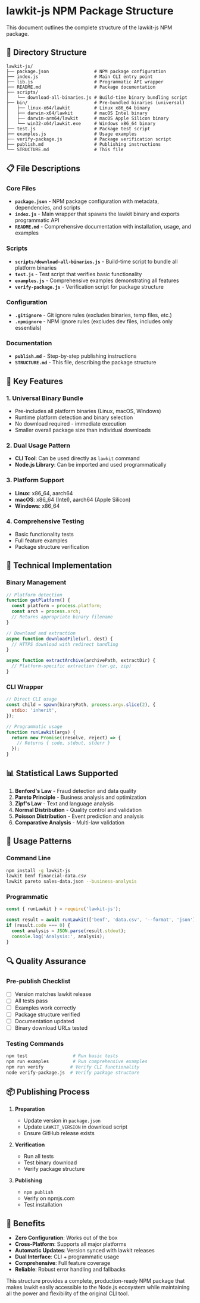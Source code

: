 # lawkit-js NPM Package Structure

This document outlines the complete structure of the lawkit-js NPM package.

## 📁 Directory Structure

```
lawkit-js/
├── package.json                 # NPM package configuration
├── index.js                     # Main CLI entry point
├── lib.js                       # Programmatic API wrapper  
├── README.md                    # Package documentation
├── scripts/
│   └── download-all-binaries.js # Build-time binary bundling script
├── bin/                         # Pre-bundled binaries (universal)
│   ├── linux-x64/lawkit         # Linux x86_64 binary
│   ├── darwin-x64/lawkit        # macOS Intel binary
│   ├── darwin-arm64/lawkit      # macOS Apple Silicon binary
│   └── win32-x64/lawkit.exe     # Windows x86_64 binary
├── test.js                      # Package test script
├── examples.js                  # Usage examples
├── verify-package.js            # Package verification script
├── publish.md                   # Publishing instructions
└── STRUCTURE.md                 # This file
```

## 📋 File Descriptions

### Core Files

- **`package.json`** - NPM package configuration with metadata, dependencies, and scripts
- **`index.js`** - Main wrapper that spawns the lawkit binary and exports programmatic API
- **`README.md`** - Comprehensive documentation with installation, usage, and examples

### Scripts

- **`scripts/download-all-binaries.js`** - Build-time script to bundle all platform binaries
- **`test.js`** - Test script that verifies basic functionality
- **`examples.js`** - Comprehensive examples demonstrating all features
- **`verify-package.js`** - Verification script for package structure

### Configuration

- **`.gitignore`** - Git ignore rules (excludes binaries, temp files, etc.)
- **`.npmignore`** - NPM ignore rules (excludes dev files, includes only essentials)

### Documentation

- **`publish.md`** - Step-by-step publishing instructions
- **`STRUCTURE.md`** - This file, describing the package structure

## 🚀 Key Features

### 1. Universal Binary Bundle
- Pre-includes all platform binaries (Linux, macOS, Windows)
- Runtime platform detection and binary selection
- No download required - immediate execution
- Smaller overall package size than individual downloads

### 2. Dual Usage Pattern
- **CLI Tool**: Can be used directly as `lawkit` command
- **Node.js Library**: Can be imported and used programmatically

### 3. Platform Support
- **Linux**: x86_64, aarch64
- **macOS**: x86_64 (Intel), aarch64 (Apple Silicon)
- **Windows**: x86_64

### 4. Comprehensive Testing
- Basic functionality tests
- Full feature examples
- Package structure verification

## 🔧 Technical Implementation

### Binary Management
```javascript
// Platform detection
function getPlatform() {
  const platform = process.platform;
  const arch = process.arch;
  // Returns appropriate binary filename
}

// Download and extraction
async function downloadFile(url, dest) {
  // HTTPS download with redirect handling
}

async function extractArchive(archivePath, extractDir) {
  // Platform-specific extraction (tar.gz, zip)
}
```

### CLI Wrapper
```javascript
// Direct CLI usage
const child = spawn(binaryPath, process.argv.slice(2), {
  stdio: 'inherit',
});

// Programmatic usage
function runLawkit(args) {
  return new Promise((resolve, reject) => {
    // Returns { code, stdout, stderr }
  });
}
```

## 📊 Statistical Laws Supported

1. **Benford's Law** - Fraud detection and data quality
2. **Pareto Principle** - Business analysis and optimization
3. **Zipf's Law** - Text and language analysis
4. **Normal Distribution** - Quality control and validation
5. **Poisson Distribution** - Event prediction and analysis
6. **Comparative Analysis** - Multi-law validation

## 🎯 Usage Patterns

### Command Line
```bash
npm install -g lawkit-js
lawkit benf financial-data.csv
lawkit pareto sales-data.json --business-analysis
```

### Programmatic
```javascript
const { runLawkit } = require('lawkit-js');

const result = await runLawkit(['benf', 'data.csv', '--format', 'json']);
if (result.code === 0) {
  const analysis = JSON.parse(result.stdout);
  console.log('Analysis:', analysis);
}
```

## 🔍 Quality Assurance

### Pre-publish Checklist
- [ ] Version matches lawkit release
- [ ] All tests pass
- [ ] Examples work correctly
- [ ] Package structure verified
- [ ] Documentation updated
- [ ] Binary download URLs tested

### Testing Commands
```bash
npm test                 # Run basic tests
npm run examples         # Run comprehensive examples
npm run verify          # Verify CLI functionality
node verify-package.js  # Verify package structure
```

## 📦 Publishing Process

1. **Preparation**
   - Update version in `package.json`
   - Update `LAWKIT_VERSION` in download script
   - Ensure GitHub release exists

2. **Verification**
   - Run all tests
   - Test binary download
   - Verify package structure

3. **Publishing**
   - `npm publish`
   - Verify on npmjs.com
   - Test installation

## 🌟 Benefits

- **Zero Configuration**: Works out of the box
- **Cross-Platform**: Supports all major platforms
- **Automatic Updates**: Version synced with lawkit releases
- **Dual Interface**: CLI + programmatic usage
- **Comprehensive**: Full feature coverage
- **Reliable**: Robust error handling and fallbacks

This structure provides a complete, production-ready NPM package that makes lawkit easily accessible to the Node.js ecosystem while maintaining all the power and flexibility of the original CLI tool.